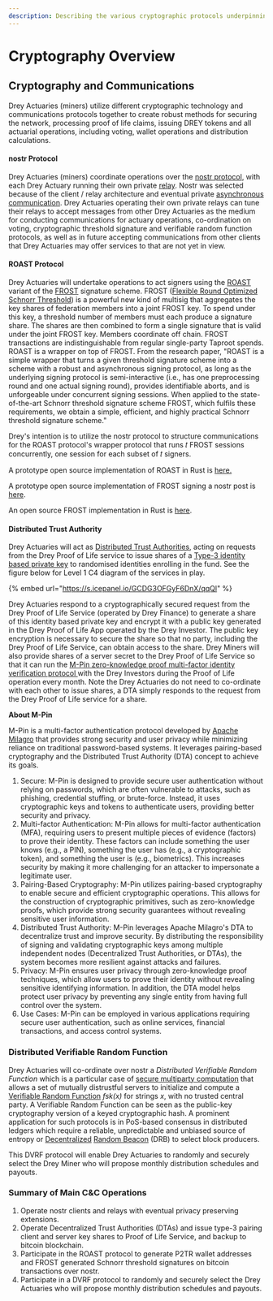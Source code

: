 ```yaml
---
description: Describing the various cryptographic protocols underpinning the Drey Network.
---
```


# Cryptography Overview

## Cryptography and Communications

Drey Actuaries (miners) utilize different cryptographic technology and communications protocols together to create robust methods for securing the network, processing proof of life claims, issuing DREY tokens and all actuarial operations, including voting, wallet operations and distribution calculations.

#### nostr Protocol <a href="#nostr-protocol" id="nostr-protocol"></a>

Drey Actuaries (miners) coordinate operations over the [nostr protocol](https://nostr.com/), with each Drey Actuary running their own private [relay](https://nostr.com/relays). Nostr was selected because of the client / relay architecture and eventual private [asynchronous communication](https://bitcoinmagazine.com/technical/how-nostr-can-improve-bitcoin-privacy). Drey Actuaries operating their own private relays can tune their relays to accept messages from other Drey Actuaries as the medium for conducting communications for actuary operations, co-ordination on voting, cryptographic threshold signature and verifiable random function protocols, as well as in future accepting communications from other clients that Drey Actuaries may offer services to that are not yet in view.

#### ROAST Protocol <a href="#roast-protocol" id="roast-protocol"></a>

Drey Actuaries will undertake operations to act signers using the [ROAST](https://eprint.iacr.org/2022/550) variant of the [FROST](https://eprint.iacr.org/2020/852) signature scheme. FROST ([Flexible Round Optimized Schnorr Threshold](https://eprint.iacr.org/2020/852.pdf)) is a powerful new kind of multisig that aggregates the key shares of federation members into a joint FROST key. To spend under this key, a threshold number of members must each produce a signature share. The shares are then combined to form a single signature that is valid under the joint FROST key. Members coordinate off chain. FROST transactions are indistinguishable from regular single-party Taproot spends. ROAST is a wrapper on top of FROST. From the research paper, "ROAST is a simple wrapper that turns a given threshold signature scheme into a scheme with a robust and asynchronous signing protocol, as long as the underlying signing protocol is semi-interactive (i.e., has one preprocessing round and one actual signing round), provides identifiable aborts, and is unforgeable under concurrent signing sessions. When applied to the state-of-the-art Schnorr threshold signature scheme FROST, which fulfils these requirements, we obtain a simple, efficient, and highly practical Schnorr threshold signature scheme."

Drey's intention is to utilize the nostr protocol to structure communications for the ROAST protocol's wrapper protocol that runs 𝑡 FROST sessions concurrently, one session for each subset of 𝑡 signers.

A prototype open source implementation of ROAST in Rust is [here.](https://github.com/nickfarrow/roast/tree/b7f64d7a70a421d6a5bfb10ccb765b091e8c0ca3)

A prototype open source implementation of ​FROST signing a nostr post is [here](https://github.com/nickfarrow/frostr).

An open source FROST implementation in Rust is [here](https://github.com/LLFourn/secp256kfun/blob/master/schnorr\_fun/src/frost.rs).

#### Distributed Trust Authority <a href="#distributed-trust-authority" id="distributed-trust-authority"></a>

Drey Actuaries will act as [Distributed Trust Authorities](https://milagro.apache.org/docs/milagro-design), acting on requests from the Drey Proof of Life service to issue shares of a [Type-3 identity based private key](https://milagro.apache.org/docs/milagro-crypto) to randomised identities enrolling in the fund. See the figure below for Level 1 C4 diagram of the services in play.

{% embed url="https://s.icepanel.io/GCDG3OFGyF6DnX/qqQl" %}

Drey Actuaries respond to a cryptographically secured request from the Drey Proof of Life Service (operated by Drey Finance) to generate a share of this identity based private key and encrypt it with a public key generated in the Drey Proof of Life App operated by the Drey Investor. The public key encryption is necessary to secure the share so that no party, including the Drey Proof of Life Service, can obtain access to the share. Drey Miners will also provide shares of a server secret to the Drey Proof of Life Service so that it can run the [M-Pin zero-knowledge proof multi-factor identity verification protocol ](https://milagro.apache.org/docs/milagro-protocols)with the Drey Investors during the Proof of Life operation every month. Note the Drey Actuaries do not need to co-ordinate with each other to issue shares, a DTA simply responds to the request from the Drey Proof of Life service for a share.

**About M-Pin**

M-Pin is a multi-factor authentication protocol developed by [Apache Milagro](https://milagro.apache.org/docs/milagro-intro) that provides strong security and user privacy while minimizing reliance on traditional password-based systems. It leverages pairing-based cryptography and the Distributed Trust Authority (DTA) concept to achieve its goals.

1. Secure: M-Pin is designed to provide secure user authentication without relying on passwords, which are often vulnerable to attacks, such as phishing, credential stuffing, or brute-force. Instead, it uses cryptographic keys and tokens to authenticate users, providing better security and privacy.
2. Multi-factor Authentication: M-Pin allows for multi-factor authentication (MFA), requiring users to present multiple pieces of evidence (factors) to prove their identity. These factors can include something the user knows (e.g., a PIN), something the user has (e.g., a cryptographic token), and something the user is (e.g., biometrics). This increases security by making it more challenging for an attacker to impersonate a legitimate user.
3. Pairing-Based Cryptography: M-Pin utilizes pairing-based cryptography to enable secure and efficient cryptographic operations. This allows for the construction of cryptographic primitives, such as zero-knowledge proofs, which provide strong security guarantees without revealing sensitive user information.
4. Distributed Trust Authority: M-Pin leverages Apache Milagro's DTA to decentralize trust and improve security. By distributing the responsibility of signing and validating cryptographic keys among multiple independent nodes (Decentralized Trust Authorities, or DTAs), the system becomes more resilient against attacks and failures.
5. Privacy: M-Pin ensures user privacy through zero-knowledge proof techniques, which allow users to prove their identity without revealing sensitive identifying information. In addition, the DTA model helps protect user privacy by preventing any single entity from having full control over the system.
6. Use Cases: M-Pin can be employed in various applications requiring secure user authentication, such as online services, financial transactions, and access control systems.

### Distributed Verifiable Random Function

Drey Actuaries will co-ordinate over nostr a _Distributed Verifiable Random Function_ which is a particular case of [secure multiparty computation](https://en.wikipedia.org/wiki/Secure\_multi-party\_computation) that allows a set of mutually distrustful servers to initialize and compute a [Verifiable Random Function](https://tools.ietf.org/html/draft-irtf-cfrg-vrf-05) _fsk(x)_ for strings _x_, with no trusted central party. A Verifiable Random Function can be seen as the public-key cryptography version of a keyed cryptographic hash. A prominent application for such protocols is in PoS-based consensus in distributed ledgers which require a reliable, unpredictable and unbiased source of entropy or [Decentralized](https://blog.cloudflare.com/league-of-entropy/) [Random Beacon](https://csrc.nist.gov/projects/interoperable-randomness-beacons) (DRB) to select block producers.

This DVRF protocol will enable Drey Actuaries to randomly and securely select the Drey Miner who will propose monthly distribution schedules and payouts.

### Summary of Main C\&C Operations

1. Operate nostr clients and relays with eventual privacy preserving extensions.
2. Operate Decentralized Trust Authorities (DTAs) and issue type-3 pairing client and server key shares to Proof of Life Service, and backup to bitcoin blockchain.
3. Participate in the ROAST protocol to generate P2TR wallet addresses and FROST generated Schnorr threshold signatures on bitcoin transactions over nostr.
4. Participate in a DVRF protocol to randomly and securely select the Drey Actuaries who will propose monthly distribution schedules and payouts.
